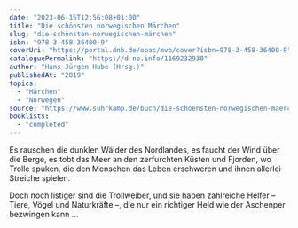 ```yaml
---
date: "2023-06-15T12:56:08+01:00"
title: "Die schönsten norwegischen Märchen"
slug: "die-schönsten-norwegischen-märchen"
isbn: "978-3-458-36400-9"
coverUri: "https://portal.dnb.de/opac/mvb/cover?isbn=978-3-458-36400-9"
cataloguePermalink: "https://d-nb.info/1169232930"
author: "Hans-Jürgen Hube (Hrsg.)"
publishedAt: "2019"
topics:
  - "Märchen"
  - "Norwegen"
source: "https://www.suhrkamp.de/buch/die-schoensten-norwegischen-maerchen-t-9783458364009"
booklists:
  - "completed"
---
```

Es rauschen die dunklen Wälder des Nordlandes, es faucht der Wind über die 
Berge, es tobt das Meer an den zerfurchten Küsten und Fjorden, wo Trolle spuken, 
die den Menschen das Leben erschweren und ihnen allerlei Streiche spielen.

Doch noch listiger sind die Trollweiber, und sie haben zahlreiche Helfer – 
Tiere, Vögel und Naturkräfte –, die nur ein richtiger Held wie der Aschenper 
bezwingen kann ...